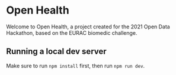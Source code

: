 # Open Health

Welcome to Open Health, a project created for the 2021 Open Data Hackathon, based on the EURAC biomedic challenge.

## Running a local dev server

Make sure to run `npm install` first, then run `npm run dev`. 
